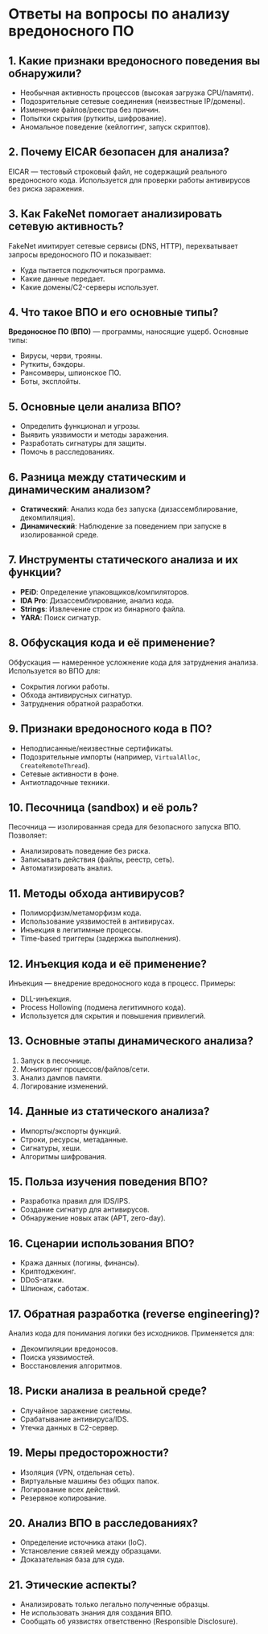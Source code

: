 # Ответы на вопросы по анализу вредоносного ПО

## 1. Какие признаки вредоносного поведения вы обнаружили?
- Необычная активность процессов (высокая загрузка CPU/памяти).
- Подозрительные сетевые соединения (неизвестные IP/домены).
- Изменение файлов/реестра без причин.
- Попытки скрытия (руткиты, шифрование).
- Аномальное поведение (кейлоггинг, запуск скриптов).

## 2. Почему EICAR безопасен для анализа?
EICAR — тестовый строковый файл, не содержащий реального вредоносного кода. Используется для проверки работы антивирусов без риска заражения.

## 3. Как FakeNet помогает анализировать сетевую активность?
FakeNet имитирует сетевые сервисы (DNS, HTTP), перехватывает запросы вредоносного ПО и показывает:
- Куда пытается подключиться программа.
- Какие данные передает.
- Какие домены/C2-серверы использует.

## 4. Что такое ВПО и его основные типы?
**Вредоносное ПО (ВПО)** — программы, наносящие ущерб. Основные типы:
- Вирусы, черви, трояны.
- Руткиты, бэкдоры.
- Рансомверы, шпионское ПО.
- Боты, эксплойты.

## 5. Основные цели анализа ВПО?
- Определить функционал и угрозы.
- Выявить уязвимости и методы заражения.
- Разработать сигнатуры для защиты.
- Помочь в расследованиях.

## 6. Разница между статическим и динамическим анализом?
- **Статический**: Анализ кода без запуска (дизассемблирование, декомпиляция).
- **Динамический**: Наблюдение за поведением при запуске в изолированной среде.

## 7. Инструменты статического анализа и их функции?
- **PEiD**: Определение упаковщиков/компиляторов.
- **IDA Pro**: Дизассемблирование, анализ кода.
- **Strings**: Извлечение строк из бинарного файла.
- **YARA**: Поиск сигнатур.

## 8. Обфускация кода и её применение?
Обфускация — намеренное усложнение кода для затруднения анализа. Используется во ВПО для:
- Сокрытия логики работы.
- Обхода антивирусных сигнатур.
- Затруднения обратной разработки.

## 9. Признаки вредоносного кода в ПО?
- Неподписанные/неизвестные сертификаты.
- Подозрительные импорты (например, `VirtualAlloc`, `CreateRemoteThread`).
- Сетевые активности в фоне.
- Антиотладочные техники.

## 10. Песочница (sandbox) и её роль?
Песочница — изолированная среда для безопасного запуска ВПО. Позволяет:
- Анализировать поведение без риска.
- Записывать действия (файлы, реестр, сеть).
- Автоматизировать анализ.

## 11. Методы обхода антивирусов?
- Полиморфизм/метаморфизм кода.
- Использование уязвимостей в антивирусах.
- Инъекция в легитимные процессы.
- Time-based триггеры (задержка выполнения).

## 12. Инъекция кода и её применение?
Инъекция — внедрение вредоносного кода в процесс. Примеры:
- DLL-инъекция.
- Process Hollowing (подмена легитимного кода).
- Используется для скрытия и повышения привилегий.

## 13. Основные этапы динамического анализа?
1. Запуск в песочнице.
2. Мониторинг процессов/файлов/сети.
3. Анализ дампов памяти.
4. Логирование изменений.

## 14. Данные из статического анализа?
- Импорты/экспорты функций.
- Строки, ресурсы, метаданные.
- Сигнатуры, хеши.
- Алгоритмы шифрования.

## 15. Польза изучения поведения ВПО?
- Разработка правил для IDS/IPS.
- Создание сигнатур для антивирусов.
- Обнаружение новых атак (APT, zero-day).

## 16. Сценарии использования ВПО?
- Кража данных (логины, финансы).
- Криптоджекинг.
- DDoS-атаки.
- Шпионаж, саботаж.

## 17. Обратная разработка (reverse engineering)?
Анализ кода для понимания логики без исходников. Применяется для:
- Декомпиляции вредоносов.
- Поиска уязвимостей.
- Восстановления алгоритмов.

## 18. Риски анализа в реальной среде?
- Случайное заражение системы.
- Срабатывание антивируса/IDS.
- Утечка данных в C2-сервер.

## 19. Меры предосторожности?
- Изоляция (VPN, отдельная сеть).
- Виртуальные машины без общих папок.
- Логирование всех действий.
- Резервное копирование.

## 20. Анализ ВПО в расследованиях?
- Определение источника атаки (IoC).
- Установление связей между образцами.
- Доказательная база для суда.

## 21. Этические аспекты?
- Анализировать только легально полученные образцы.
- Не использовать знания для создания ВПО.
- Сообщать об уязвистях ответственно (Responsible Disclosure).